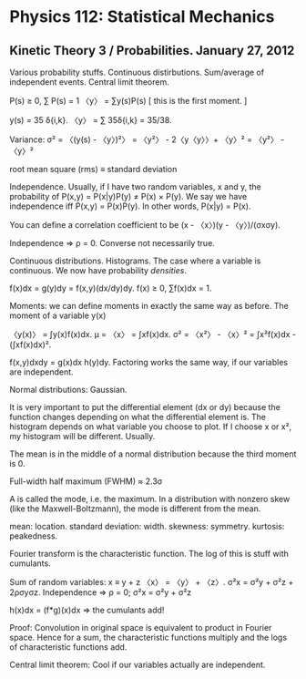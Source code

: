 Physics 112: Statistical Mechanics
==================================
Kinetic Theory 3 / Probabilities. January 27, 2012
--------------------------------------------------

Various probability stuffs. Continuous distirbutions. Sum/average of
independent events. Central limit theorem.

  P(s) ≥ 0, ∑ P(s) = 1
  〈y〉 = ∑y(s)P(s) [ this is the first moment. ]

  y(s) = 35 δ{i,k}. 〈y〉 = ∑ 35δ{i,k} = 35/38.

Variance: 
  σ² = 〈(y(s) - 〈y〉)²〉 = 〈y²〉 - 2〈y〈y〉〉+ 〈y〉² = 〈y²〉 - 〈y〉²

root mean square (rms) ≡ standard deviation

Independence. Usually, if I have two random variables, x and y, the
probability of P(x,y) = P(x|y)P(y) ≠ P(x) × P(y). We say we have
independence iff P(x,y) = P(x)P(y). In other words, P(x|y) = P(x).

You can define a correlation coefficient to be
  (x - 〈x〉)(y - 〈y〉)/(σxσy).

Independence ⇒ ρ = 0. Converse not necessarily true.

Continuous distributions. Histograms. The case where a variable is
continuous. We now have probability _densities_.

  f(x)dx = g(y)dy = f(x,y)(dx/dy)dy.
  f(x) ≥ 0, ∑f(x)dx = 1.

Moments: we can define moments in exactly the same way as before.
The moment of a variable y(x)

〈y(x)〉 = ∫y(x)f(x)dx.
  μ = 〈x〉 = ∫xf(x)dx.
  σ² = 〈x²〉 - 〈x〉² = ∫x²f(x)dx - (∫xf(x)dx)².

f(x,y)dxdy = g(x)dx h(y)dy. Factoring works the same way, if our
variables are independent.

Normal distributions: Gaussian.

It is very important to put the differential element (dx or dy)
because the function changes depending on what the differential
element is. The histogram depends on what variable you choose to
plot. If I choose x or x², my histogram will be different. Usually.

The mean is in the middle of a normal distribution because the third
moment is 0.

Full-width half maximum (FWHM) ≈ 2.3σ

A is called the mode, i.e. the maximum. In a distribution with nonzero
skew (like the Maxwell-Boltzmann), the mode is different from the mean.

mean: location.
standard deviation: width.
skewness: symmetry.
kurtosis: peakedness.

Fourier transform is the characteristic function. The log of this is
  stuff with cumulants.

Sum of random variables:
x ≡ y + z
〈x〉 = 〈y〉 + 〈z〉.
σ²x = σ²y + σ²z + 2ρσyσz.
Independence ⇒ ρ = 0; σ²x = σ²y + σ²z

h(x)dx = (f*g)(x)dx ⇒ the cumulants add!

Proof: Convolution in original space is equivalent to product in
  Fourier space. Hence for a sum, the characteristic functions
  multiply and the logs of characteristic functions add.

Central limit theorem: Cool if our variables actually are independent.
